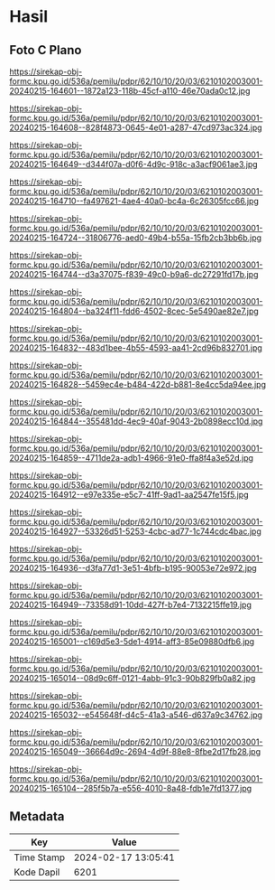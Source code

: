 # Hasil

## Foto C Plano

https://sirekap-obj-formc.kpu.go.id/536a/pemilu/pdpr/62/10/10/20/03/6210102003001-20240215-164601--1872a123-118b-45cf-a110-46e70ada0c12.jpg

https://sirekap-obj-formc.kpu.go.id/536a/pemilu/pdpr/62/10/10/20/03/6210102003001-20240215-164608--828f4873-0645-4e01-a287-47cd973ac324.jpg

https://sirekap-obj-formc.kpu.go.id/536a/pemilu/pdpr/62/10/10/20/03/6210102003001-20240215-164649--d344f07a-d0f6-4d9c-918c-a3acf9061ae3.jpg

https://sirekap-obj-formc.kpu.go.id/536a/pemilu/pdpr/62/10/10/20/03/6210102003001-20240215-164710--fa497621-4ae4-40a0-bc4a-6c26305fcc66.jpg

https://sirekap-obj-formc.kpu.go.id/536a/pemilu/pdpr/62/10/10/20/03/6210102003001-20240215-164724--31806776-aed0-49b4-b55a-15fb2cb3bb6b.jpg

https://sirekap-obj-formc.kpu.go.id/536a/pemilu/pdpr/62/10/10/20/03/6210102003001-20240215-164744--d3a37075-f839-49c0-b9a6-dc27291fd17b.jpg

https://sirekap-obj-formc.kpu.go.id/536a/pemilu/pdpr/62/10/10/20/03/6210102003001-20240215-164804--ba324f11-fdd6-4502-8cec-5e5490ae82e7.jpg

https://sirekap-obj-formc.kpu.go.id/536a/pemilu/pdpr/62/10/10/20/03/6210102003001-20240215-164832--483d1bee-4b55-4593-aa41-2cd96b832701.jpg

https://sirekap-obj-formc.kpu.go.id/536a/pemilu/pdpr/62/10/10/20/03/6210102003001-20240215-164828--5459ec4e-b484-422d-b881-8e4cc5da94ee.jpg

https://sirekap-obj-formc.kpu.go.id/536a/pemilu/pdpr/62/10/10/20/03/6210102003001-20240215-164844--355481dd-4ec9-40af-9043-2b0898ecc10d.jpg

https://sirekap-obj-formc.kpu.go.id/536a/pemilu/pdpr/62/10/10/20/03/6210102003001-20240215-164859--4711de2a-adb1-4966-91e0-ffa8f4a3e52d.jpg

https://sirekap-obj-formc.kpu.go.id/536a/pemilu/pdpr/62/10/10/20/03/6210102003001-20240215-164912--e97e335e-e5c7-41ff-9ad1-aa2547fe15f5.jpg

https://sirekap-obj-formc.kpu.go.id/536a/pemilu/pdpr/62/10/10/20/03/6210102003001-20240215-164927--53326d51-5253-4cbc-ad77-1c744cdc4bac.jpg

https://sirekap-obj-formc.kpu.go.id/536a/pemilu/pdpr/62/10/10/20/03/6210102003001-20240215-164936--d3fa77d1-3e51-4bfb-b195-90053e72e972.jpg

https://sirekap-obj-formc.kpu.go.id/536a/pemilu/pdpr/62/10/10/20/03/6210102003001-20240215-164949--73358d91-10dd-427f-b7e4-7132215ffe19.jpg

https://sirekap-obj-formc.kpu.go.id/536a/pemilu/pdpr/62/10/10/20/03/6210102003001-20240215-165001--c169d5e3-5de1-4914-aff3-85e09880dfb6.jpg

https://sirekap-obj-formc.kpu.go.id/536a/pemilu/pdpr/62/10/10/20/03/6210102003001-20240215-165014--08d9c6ff-0121-4abb-91c3-90b829fb0a82.jpg

https://sirekap-obj-formc.kpu.go.id/536a/pemilu/pdpr/62/10/10/20/03/6210102003001-20240215-165032--e545648f-d4c5-41a3-a546-d637a9c34762.jpg

https://sirekap-obj-formc.kpu.go.id/536a/pemilu/pdpr/62/10/10/20/03/6210102003001-20240215-165049--36664d9c-2694-4d9f-88e8-8fbe2d17fb28.jpg

https://sirekap-obj-formc.kpu.go.id/536a/pemilu/pdpr/62/10/10/20/03/6210102003001-20240215-165104--285f5b7a-e556-4010-8a48-fdb1e7fd1377.jpg


## Metadata

| Key        | Value               |
| ---------- | ------------------- |
| Time Stamp | 2024-02-17 13:05:41 |
| Kode Dapil | 6201                |



